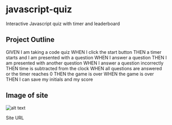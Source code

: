 # javascript-quiz
Interactive Javascript quiz with timer and leaderboard 
## Project Outline

GIVEN I am taking a code quiz
WHEN I click the start button
THEN a timer starts and I am presented with a question
WHEN I answer a question
THEN I am presented with another question
WHEN I answer a question incorrectly
THEN time is subtracted from the clock
WHEN all questions are answered or the timer reaches 0
THEN the game is over
WHEN the game is over
THEN I can save my initials and my score

## Image of site ##
![alt text](https://github.com/gd741/gd741.github.io/blob/assets/image/QuizStart.jpg?raw=true)


Site URL
